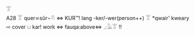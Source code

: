 𓀠  
A28 𓀠 quer⋍sûr¬𓌨 ⇔ KUR™! lang -ker/-wer(person++) 𓀠 *qwair' kweary ⇨ cover 𓂓 kar! work ⇔ fauqa:above⇔ 𓈎𓄿𓀠 !!  